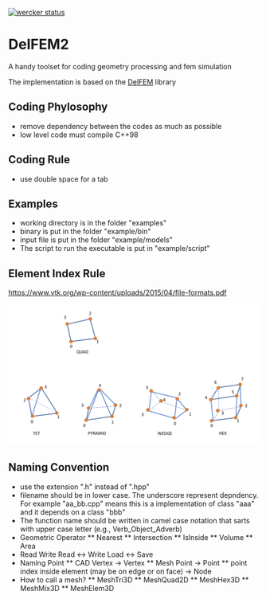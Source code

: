 [![wercker status](https://app.wercker.com/status/03b6d924ec82270e22a04c3584fbf4de/s/master "wercker status")](https://app.wercker.com/project/byKey/03b6d924ec82270e22a04c3584fbf4de)


# DelFEM2

A handy toolset for coding geometry processing and fem simulation

The implementation is based on the [DelFEM](https://github.com/nobuyuki83/DelFEM) library

## Coding Phylosophy
- remove dependency between the codes as much as possible
- low level code must compile C++98


## Coding Rule
- use double space for a tab


## Examples

- working directory is in the folder "examples"
- binary is put in the folder "example/bin"
- input file is put in the folder "example/models"
- The script to run the executable is put in "example/script"


## Element Index Rule

https://www.vtk.org/wp-content/uploads/2015/04/file-formats.pdf

![element index](./img/element_index.png)



## Naming Convention
* use the extension ".h" instead of ".hpp"
* filename should be in lower case. The underscore represent depndency. For example "aa_bb.cpp" means this is a implementation of class "aaa" and it depends on a class "bbb"
* The function name should be written in camel case notation that sarts with upper case letter (e.g., Verb_Object_Adverb)
* Geometric Operator
** Nearest
** Intersection
** IsInside
** Volume
** Area
* Read Write
Read <-> Write
Load <-> Save
* Naming Point
** CAD Vertex -> Vertex
** Mesh Point -> Point
** point index inside element (may be on edge or on face) -> Node
* How to call a mesh?
** MeshTri3D
** MeshQuad2D
** MeshHex3D
** MeshMix3D
** MeshElem3D